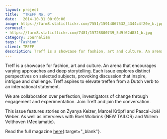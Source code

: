 ```yaml
---
layout: project
title:  "TREFF No. 0"
date:   2014-10-31 00:00:00
image: https://farm8.staticflickr.com/7551/15914067532_4344c4f20e_b.jpg
carousel:
- https://farm8.staticflickr.com/7481/15728800739_5d9f62d831_b.jpg
category: Journalism
tags: "Fashion"
client: TREFF
description: Treff is a showcase for fashion, art and culture. An arena that encourages varying approaches and deep storytelling.Each issue explores distinct perspectives on selected subjects, provoking...
---
```

Treff is a showcase for fashion, art and culture. An arena that encourages varying approaches and deep storytelling. Each issue explores distinct perspectives on selected subjects, provoking discussion that inspire, intrigue and challenge. Treff aspires to elevate treffen from a Dutch verb to an international statement.

We are collaboration over perfection, investigators of change through engagement and experimentation. Join Treff and join the conversation.

This issue features stories on Zyanya Keizer, Marcel Kröpfl and Pascal-Joël Weber. As well as interviews with Roel Wolbrink (NEW TAILOR) and Willem Velthoven (Mediamatic).


Read the full magazine [here](https://readymag.com/treffmagazine/38264/){:target="_blank"}.
